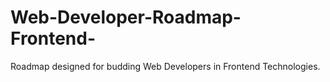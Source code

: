 # Web-Developer-Roadmap-Frontend-
Roadmap designed for budding Web Developers in Frontend Technologies.
